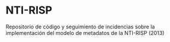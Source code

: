 # NTI-RISP
Repositorio de código y seguimiento de incidencias sobre la implementación del modelo de metadatos de la NTI-RISP (2013)
